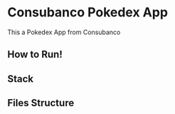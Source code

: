 # Consubanco Pokedex App

This a Pokedex App from Consubanco


## How to Run!

## Stack

## Files Structure

